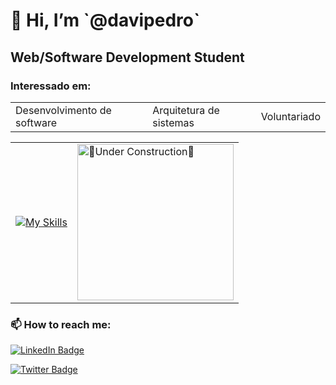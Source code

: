 <h1>👋 Hi, I’m `@davipedro`</h1>

<h2>Web/Software Development Student</h2>

<h3>Interessado em:</h3>
<table>
  <tr>
    <td>
      Desenvolvimento de software
    </td>
    <td>
      Arquitetura de sistemas
    </td>
    <td>
      Voluntariado
    </td>
  </tr>
</table>

<table>
  <tr>
    <td align="right">
      <a href="https://skillicons.dev">
        <img src="https://skillicons.dev/icons?i=java,spring,maven,idea,js,react,html,css,vscode,mysql,postgres,postman,docker,git,bash,aws&theme=dark&perline=4" alt="My Skills" />
      </a>
    </td>
    <td>
      <a>
        <img src="https://github.com/davipedro/davipedro/assets/131397328/bd8dd602-0061-4998-92ab-8b6eb39a7ffc" alt="🚧Under Construction🚧" style="width: 250px;" />
      </a>
    </td>
  </tr>
</table>

<h3>📫 How to reach me:</h3>
<div>
  <p>
    <a href="https://www.linkedin.com/in/davipedros/"/>
    <img src="https://img.shields.io/badge/LinkedIn-0077B5?style=for-the-badge&logo=linkedin&logoColor=white" alt="LinkedIn Badge" />
  </p>
  <p>
    <a href="https://x.com/davi_pedros"/>
    <img src="https://img.shields.io/badge/Twitter/x-14171A?style=for-the-badge&logo=x&logoColor=white" alt="Twitter Badge" />
  </p>
</div>

<!---
davipedro/davipedro is a ✨ special ✨ repository because its `README.md` (this file) appears on your GitHub profile.
You can click the Preview link to take a look at your changes.
--->
